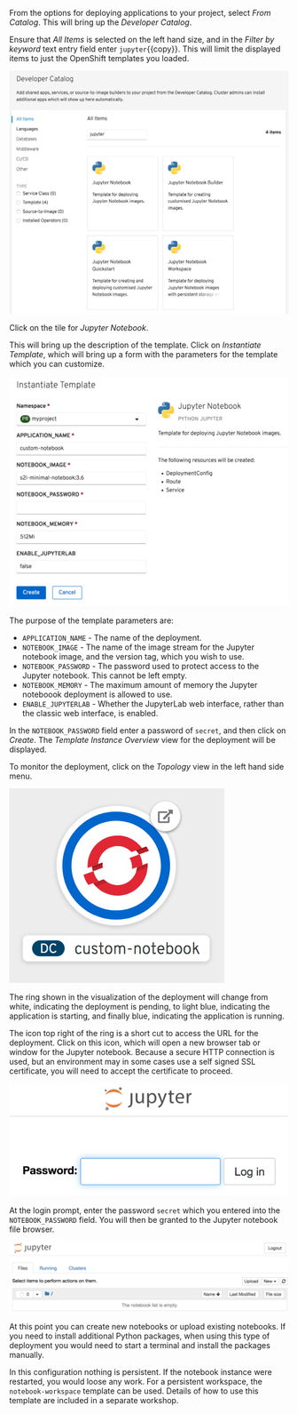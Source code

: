 From the options for deploying applications to your project, select _From Catalog_. This will bring up the _Developer Catalog_.

Ensure that _All Items_ is selected on the left hand size, and in the _Filter by keyword_ text entry field enter ``jupyter``{{copy}}. This will limit the displayed items to just the OpenShift templates you loaded.

![Add to Project](../../assets/datascience/jupyter-notebooks-42/04-jupyter-notebook-templates.png)

Click on the tile for _Jupyter Notebook_.

This will bring up the description of the template. Click on _Instantiate Template_, which will bring up a form with the parameters for the template which you can customize.

![Instatiate Template](../../assets/datascience/jupyter-notebooks-42/04-instantiate-template.png)

The purpose of the template parameters are:

* ``APPLICATION_NAME`` - The name of the deployment.
* ``NOTEBOOK_IMAGE`` - The name of the image stream for the Jupyter notebook image, and the version tag, which you wish to use.
* ``NOTEBOOK_PASSWORD`` - The password used to protect access to the Jupyter notebook. This cannot be left empty.
* ``NOTEBOOK_MEMORY`` - The maximum amount of memory the Jupyter noteboook deployment is allowed to use.
* ``ENABLE_JUPYTERLAB`` - Whether the JupyterLab web interface, rather than the classic web interface, is enabled.

In the ``NOTEBOOK_PASSWORD`` field enter a password of ``secret``, and then click on _Create_. The _Template Instance Overview_ view for the deployment will be displayed.

To monitor the deployment, click on the _Topology_ view in the left hand side menu.

![Topology View](../../assets/datascience/jupyter-notebooks-42/04-topology-view.png)

The ring shown in the visualization of the deployment will change from white, indicating the deployment is pending, to light blue, indicating the application is starting, and finally blue, indicating the application is running.

The icon top right of the ring is a short cut to access the URL for the deployment. Click on this icon, which will open a new browser tab or window for the Jupyter notebook. Because a secure HTTP connection is used, but an environment may in some cases use a self signed SSL certificate, you will need to accept the certificate to proceed.

![Login Prompt](../../assets/datascience/jupyter-notebooks-42/04-notebook-login-prompt.png)

At the login prompt, enter the password ``secret`` which you entered into the ``NOTEBOOK_PASSWORD`` field. You will then be granted to the Jupyter notebook file browser.

![Classic Notebook](../../assets/datascience/jupyter-notebooks-42/04-classic-notebook-interface.png)

At this point you can create new notebooks or upload existing notebooks. If you need to install additional Python packages, when using this type of deployment you would need to start a terminal and install the packages manually.

In this configuration nothing is persistent. If the notebook instance were restarted, you would loose any work. For a persistent workspace, the ``notebook-workspace`` template can be used. Details of how to use this template are included in a separate workshop.

